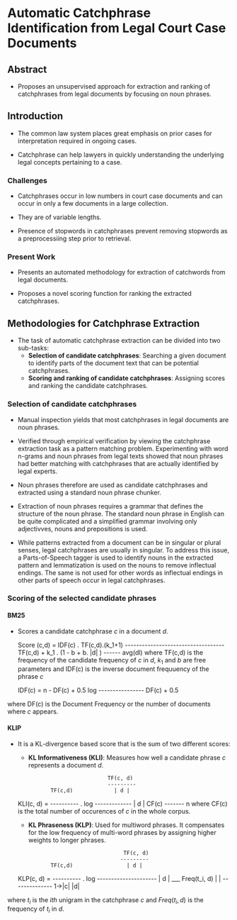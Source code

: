 # Automatic Catchphrase Identification from Legal Court Case Documents

## Abstract

* Proposes an unsupervised approach for extraction and ranking of catchphrases from legal documents by focusing on noun phrases.

## Introduction

* The common law system places great emphasis on prior cases for interpretation required in ongoing cases.

* Catchphrase can help lawyers in quickly understanding the underlying legal concepts pertaining to a case.

### Challenges

* Catchphrases occur in low numbers in court case documents and can occur in only a few documents in a large collection.

* They are of variable lengths.

* Presence of stopwords in catchphrases prevent removing stopwords as a preprocessiing step prior to retrieval.

### Present Work

* Presents an automated methodology for extraction of catchwords from legal documents.

* Proposes a novel scoring function for ranking the extracted catchphrases.

## Methodologies for Catchphrase Extraction

* The task of automatic catchphrase extraction can be divided into two sub-tasks:
	* **Selection of candidate catchphrases**: Searching a given document to identify parts of the document text that can be potential catchphrases.
	* **Scoring and ranking of candidate catchphrases**: Assigning scores and ranking the candidate catchphrases.

### Selection of candidate catchphrases

* Manual inspection yields that most catchphrases in legal documents are noun phrases.

* Verified through empirical verification by viewing the catchphrase extraction task as a pattern matching problem. Experimenting with word n-grams and noun phrases from legal texts showed that noun phrases had better matching with catchphrases that are actually identified by legal experts.

* Noun phrases therefore are used as candidate catchphrases and extracted using a standard noun phrase chunker. 
  
* Extraction of noun phrases requires a grammar that defines the structure of the noun phrase. The standard noun phrase in English can be quite complicated and a simplified grammar involving only adjectivves, nouns and prepositions is used.

* While patterns extracted from a document can be in singular or plural senses, legal catchphrases are usually in singular. To address this issue, a Parts-of-Speech tagger is used to identify nouns in the extracted pattern and lemmatization is used on the nouns to remove inflectual endings. The same is not used for other words as inflectual endings in other parts of speech occur in legal catchphrases.

### Scoring of the selected candidate phrases

#### BM25

* Scores a candidate catchphrase $c$ in a document $d$.

	Score (c,d) = IDF(c) .          TF(c,d).(k_1+1)
							-----------------------------------
							TF(c,d) + k_1 . (1 - b + b.  |d| )
														------
														avg(dl)
 where TF(c,d) is the frequency of the candidate frequency of $c$ in $d$, $k_1$ and $b$ are free parameters and IDF(c) is the inverse document frequuency of the phrase $c$
	
	IDF(c) =     n - DF(c) + 0.5
			 log ----------------
				   DF(c) + 0.5
 
 where DF(c) is the Document Frequency or the number of documents where $c$ appears.
 
#### KLIP

* It is a KL-divergence based score that is the sum of two different scores:
	* **KL Informativeness (KLI)**: Measures how well a candidate phrase $c$ represents a document $d$.
	
	                               TF(c, d)
							       ---------
			     TF(c,d)		     | d |
	KLI(c, d) = ---------- . log -------------
				   | d |             CF(c)
									-------
									   n
 where CF(c) is the total number of occurences of $c$ in the whole corpus.
	
	* **KL Phraseness (KLP)**: Used for multiword phrases. It compensates for the low frequency of multi-word phrases by assigning higher weights to longer phrases.
	
	                                    TF(c, d)
							           ---------
			     TF(c,d)		         | d |
	KLP(c, d) = ---------- . log ---------------------
				   | d |        ___   Freq(t_i, d)
								| |	 --------------
							   1->|c|	  |d|
							   
 where $t_i$ is the $ith$ unigram in the catchphrase $c$ and $Freq(t_i, d)$ is the frequency of $t_i$ in $d$.
 
 
